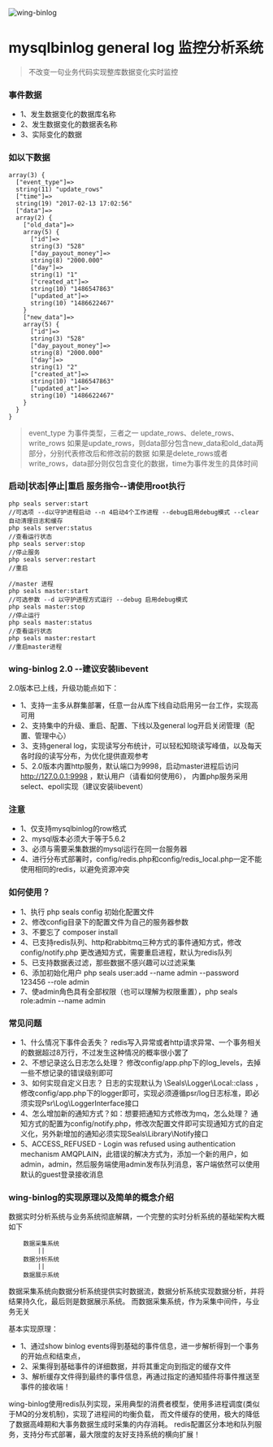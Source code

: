![wing-binlog](https://raw.githubusercontent.com/jilieryuyi/wing-binlog/master/page.png)

mysqlbinlog general log 监控分析系统
====
>不改变一句业务代码实现整库数据变化实时监控

### 事件数据
* 1、发生数据变化的数据库名称
* 2、发生数据变化的数据表名称
* 3、实际变化的数据

### 如以下数据
    array(3) {
      ["event_type"]=> 
      string(11) "update_rows"
      ["time"]=> 
      string(19) "2017-02-13 17:02:56"
      ["data"]=>
      array(2) {
        ["old_data"]=>
        array(5) {
          ["id"]=>
          string(3) "528"
          ["day_payout_money"]=>
          string(8) "2000.000"
          ["day"]=>
          string(1) "1"
          ["created_at"]=>
          string(10) "1486547863"
          ["updated_at"]=>
          string(10) "1486622467"
        }
        ["new_data"]=>
        array(5) {
          ["id"]=>
          string(3) "528"
          ["day_payout_money"]=>
          string(8) "2000.000"
          ["day"]=>
          string(1) "2"
          ["created_at"]=>
          string(10) "1486547863"
          ["updated_at"]=>
          string(10) "1486622467"
        }
      }
    }

>event_type 为事件类型，三者之一 update_rows、delete_rows、write_rows
 如果是update_rows，则data部分包含new_data和old_data两部分，分别代表修改后和修改前的数据
 如果是delete_rows或者write_rows，data部分则仅包含变化的数据，time为事件发生的具体时间
 
 
### 启动|状态|停止|重启 服务指令--请使用root执行
    php seals server:start
    //可选项 --d以守护进程启动 --n 4启动4个工作进程 --debug启用debug模式 --clear自动清理日志和缓存
    php seals server:status 
    //查看运行状态
    php seals server:stop
    //停止服务
    php seals server:restart
    //重启
    
    //master 进程
    php seals master:start 
    //可选参数 --d 以守护进程方式运行 --debug 启用debug模式
    php seals master:stop
    //停止运行
    php seals master:status
    //查看运行状态
    php seals master:restart
    //重启master进程

### wing-binlog 2.0 --建议安装libevent
2.0版本已上线，升级功能点如下：<br/>
* 1、支持一主多从群集部署，任意一台从库下线自动启用另一台工作，实现高可用
* 2、支持集中的升级、重启、配置、下线以及general log开启关闭管理（配置、管理中心）
* 3、支持general log，实现读写分布统计，可以轻松知晓读写峰值，以及每天各时段的读写分布，为优化提供直观参考
* 5、2.0版本内置http服务，默认端口为9998，启动master进程后访问 http://127.0.0.1:9998 ，默认用户（请看如何使用6），
内置php服务采用select、epoll实现（建议安装libevent）

### 注意
* 1、仅支持mysqlbinlog的row格式
* 2、mysql版本必须大于等于5.6.2
* 3、必须与需要采集数据的mysql运行在同一台服务器
* 4、进行分布式部署时，config/redis.php和config/redis_local.php一定不能使用相同的redis，以避免资源冲突

### 如何使用？
* 1、执行 php seals config 初始化配置文件
* 2、修改config目录下的配置文件为自己的服务器参数
* 3、不要忘了 composer install
* 4、已支持redis队列、http和rabbitmq三种方式的事件通知方式，修改config/notify.php 更改通知方式，需要重启进程，默认为redis队列
* 5、已支持数据表过滤，那些数据不感兴趣可以过滤采集
* 6、添加初始化用户 php seals user:add --name admin --password 123456 --role admin
* 7、使admin角色具有全部权限（也可以理解为权限重置），php seals role:admin --name admin
### 常见问题
* 1、什么情况下事件会丢失？
     redis写入异常或者http请求异常、一个事务相关的数据超过8万行，不过发生这种情况的概率很小罢了
* 2、不想记录这么日志怎么处理？
     修改config/app.php下的log_levels，去掉一些不想记录的错误级别即可
* 3、如何实现自定义日志？
     日志的实现默认为 \Seals\Logger\Local::class ，修改config/app.php下的logger即可，实现必须遵循psr/log日志标准，即必须实现Psr\Log\LoggerInterface接口
* 4、怎么增加新的通知方式？如：想要把通知方式修改为mq，怎么处理？
     通知方式的配置为config/notify.php，修改次配置文件即可实现通知方式的自定义化，另外新增加的通知必须实现Seals\Library\Notify接口
* 5、ACCESS_REFUSED - Login was refused using authentication mechanism AMQPLAIN，此错误的解决方式为，添加一个新的用户，如admin，admin，然后服务端使用admin发布队列消息，客户端依然可以使用默认的guest登录接收消息

### wing-binlog的实现原理以及简单的概念介绍
数据实时分析系统与业务系统彻底解耦，一个完整的实时分析系统的基础架构大概如下

        数据采集系统
            ||
        数据分析系统
            ||
        数据展示系统

数据采集系统向数据分析系统提供实时数据流，数据分析系统实现数据分析，并将结果持久化，最后则是数据展示系统。
而数据采集系统，作为采集中间件，与业务无关

基本实现原理：

* 1、通过show binlog events得到基础的事件信息，进一步解析得到一个事务的开始点和结束点，
* 2、采集得到基础事件的详细数据，并将其重定向到指定的缓存文件
* 3、解析缓存文件得到最终的事件信息，再通过指定的通知插件将事件推送至事件的接收端！

wing-binlog使用redis队列实现，采用典型的消费者模型，使用多进程调度(类似于MQ的分发机制)，实现了进程间的均衡负载，
而文件缓存的使用，极大的降低了数据高峰期和大事务数据生成时采集的内存消耗。
redis配置区分本地和队列服务，支持分布式部署，最大限度的友好支持系统的横向扩展！